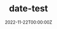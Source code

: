 ---
_schema: default
date: 2022-11-22T00:00:00Z
title: date-test
layout: layouts/blog-single.liquid
tags:
  - blog
author:
thumbImg:
  image:
  image_alt:
featuredImg:
  image:
  image_alt:
seo:
  page_description:
  canonical_url:
  featured_image:
  author_twitter_handle:
  open_graph_type: article
  no_index: false
---